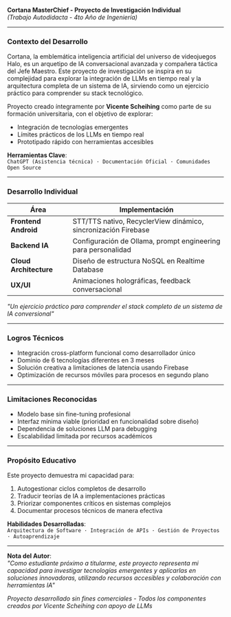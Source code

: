 **Cortana MasterChief - Proyecto de Investigación Individual**  
*(Trabajo Autodidacta - 4to Año de Ingeniería)*  

---

### **Contexto del Desarrollo**  

Cortana, la emblemática inteligencia artificial del universo de videojuegos Halo, es un arquetipo de IA conversacional avanzada y compañera táctica del Jefe Maestro. Este proyecto de investigación se inspira en su complejidad para explorar la integración de LLMs en tiempo real y la arquitectura completa de un sistema de IA, sirviendo como un ejercicio práctico para comprender su stack tecnológico.

Proyecto creado íntegramente por **Vicente Scheihing** como parte de su formación universitaria, con el objetivo de explorar:  
- Integración de tecnologías emergentes  
- Límites prácticos de los LLMs en tiempo real  
- Prototipado rápido con herramientas accesibles  

**Herramientas Clave**:  
`ChatGPT (Asistencia técnica) · Documentación Oficial · Comunidades Open Source`

---

### **Desarrollo Individual**  
| Área | Implementación |  
|------|----------------|  
| **Frontend Android** | STT/TTS nativo, RecyclerView dinámico, sincronización Firebase |  
| **Backend IA** | Configuración de Ollama, prompt engineering para personalidad |  
| **Cloud Architecture** | Diseño de estructura NoSQL en Realtime Database |  
| **UX/UI** | Animaciones holográficas, feedback conversacional |  

*"Un ejercicio práctico para comprender el stack completo de un sistema de IA conversional"*  

---

### **Logros Técnicos**  
- Integración cross-platform funcional como desarrollador único  
- Dominio de 6 tecnologías diferentes en 3 meses  
- Solución creativa a limitaciones de latencia usando Firebase  
- Optimización de recursos móviles para procesos en segundo plano  

---

### **Limitaciones Reconocidas**  
- Modelo base sin fine-tuning profesional  
- Interfaz mínima viable (prioridad en funcionalidad sobre diseño)  
- Dependencia de soluciones LLM para debugging  
- Escalabilidad limitada por recursos académicos  

---

### **Propósito Educativo**  
Este proyecto demuestra mi capacidad para:  
1. Autogestionar ciclos completos de desarrollo  
2. Traducir teorías de IA a implementaciones prácticas  
3. Priorizar componentes críticos en sistemas complejos  
4. Documentar procesos técnicos de manera efectiva  

**Habilidades Desarrolladas**:  
`Arquitectura de Software · Integración de APIs · Gestión de Proyectos · Autoaprendizaje`

---

**Nota del Autor**:  
*"Como estudiante próximo a titularme, este proyecto representa mi capacidad para investigar tecnologías emergentes y aplicarlas en soluciones innovadoras, utilizando recursos accesibles y colaboración con herramientas IA"*  


*Proyecto desarrollado sin fines comerciales - Todos los componentes creados por Vicente Scheihing con apoyo de LLMs*
